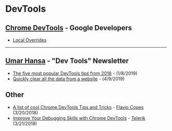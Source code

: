 # DevTools  

## [Chrome DevTools](https://developers.google.com/web/tools/chrome-devtools/) - Google Developers  
- [Local Overrides](https://developers.google.com/web/updates/2018/01/devtools#overrides)  

-------
## [Umar Hansa](https://umaar.com/) - "Dev Tools" Newsletter  
- [The five most popular DevTools tips from 2018](https://umaar.com/dev-tips/190-five-popular-2018-tips/) - (1/8/2019)  
- [Quickly clear all the data from a website](https://umaar.com/dev-tips/197-clear-site-data/) - (4/9/2019)  

## Other  
- [A list of cool Chrome DevTools Tips and Tricks](https://flaviocopes.com/chrome-devtools-tips/#drag-and-drop-in-the-elements-panel) - [Flavio Copes](https://flaviocopes.com/) (3/20/2018)  
- [Improve Your Debugging Skills with Chrome DevTools](https://www.telerik.com/blogs/improve-your-debugging-skills-with-chrome-devtools) - [Telerik](https://www.telerik.com/) (3/21/2018)  
